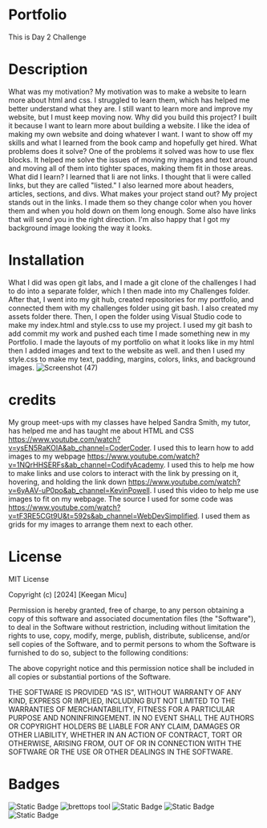 # Portfolio
This is Day 2 Challenge
# Description
What was my motivation?
My motivation was to make a website to learn more about html and css. I struggled to learn them, which has helped me better understand what they are. I still want to learn more and improve my website, but I must keep moving now.
Why did you build this project?
I built it because I want to learn more about building a website. I like the idea of making my own website and doing whatever I want. I want to show off my skills and what I learned from the book camp and hopefully get hired.
What problems does it solve?
One of the problems it solved was how to use flex blocks. It helped me solve the issues of moving my images and text around and moving all of them into tighter spaces, making them fit in those areas.
What did I learn?
I learned that li are not links. I thought that li were called links, but they are called "listed." I also learned more about headers, articles, sections, and divs.
What makes your project stand out?
My project stands out in the links. I made them so they change color when you hover them and when you hold down on them long enough. Some also have links that will send you in the right direction. I'm also happy that I got my background image looking the way it looks.

# Installation
What I did was open git labs, and I made a git clone of the challenges I had to do into a separate folder, which I then made into my Challenges folder. 
After that, I went into my git hub, created repositories for my portfolio, and connected them with my challenges folder using git bash. I also created my assets folder there.
Then, I open the folder using Visual Studio code to make my index.html and style.css to use my project.
I used my git bash to add commit my work and pushed each time I made something new in my Portfolio.
I made the layouts of my portfolio on what it looks like in my html then I added images and text to the website as well. and then I used my style.css to make my text, padding, margins, colors, links, and background images.
![Screenshot (47)](https://github.com/LemonTag/Portfolio/assets/50891761/838258f1-32e1-46a7-b6c6-7827bba7b91e)

# credits
My group meet-ups with my classes have helped 
Sandra Smith, my tutor, has helped me and has taught me about HTML and CSS
https://www.youtube.com/watch?v=ysEN5RaKOlA&ab_channel=CoderCoder. I used this to learn how to add images to my webpage
https://www.youtube.com/watch?v=1NQrHHSERFs&ab_channel=CodifyAcademy. I used this to help me how to make links and use colors to interact with the link by pressing on it, hovering, and holding the link down
https://www.youtube.com/watch?v=6yAAV-uP0po&ab_channel=KevinPowell. I used this video to help me use images to fit on my webpage.
The source I used for some code was https://www.youtube.com/watch?v=tF3RE5CGt9U&t=592s&ab_channel=WebDevSimplified. I used them as grids for my images to arrange them next to each other.

# License 
MIT License

Copyright (c) [2024] [Keegan Micu]

Permission is hereby granted, free of charge, to any person obtaining a copy
of this software and associated documentation files (the "Software"), to deal
in the Software without restriction, including without limitation the rights
to use, copy, modify, merge, publish, distribute, sublicense, and/or sell
copies of the Software, and to permit persons to whom the Software is
furnished to do so, subject to the following conditions:

The above copyright notice and this permission notice shall be included in all
copies or substantial portions of the Software.

THE SOFTWARE IS PROVIDED "AS IS", WITHOUT WARRANTY OF ANY KIND, EXPRESS OR
IMPLIED, INCLUDING BUT NOT LIMITED TO THE WARRANTIES OF MERCHANTABILITY,
FITNESS FOR A PARTICULAR PURPOSE AND NONINFRINGEMENT. IN NO EVENT SHALL THE
AUTHORS OR COPYRIGHT HOLDERS BE LIABLE FOR ANY CLAIM, DAMAGES OR OTHER
LIABILITY, WHETHER IN AN ACTION OF CONTRACT, TORT OR OTHERWISE, ARISING FROM,
OUT OF OR IN CONNECTION WITH THE SOFTWARE OR THE USE OR OTHER DEALINGS IN THE
SOFTWARE.

# Badges
![Static Badge](https://img.shields.io/badge/vscoding-lightblue) ![brettops tool](https://img.shields.io/badge/brettops-tool-209cdf?labelColor=162d50) ![Static Badge](https://img.shields.io/badge/javascript-yellow) ![Static Badge](https://img.shields.io/badge/style.css-lightblue) ![Static Badge](https://img.shields.io/badge/index.html-orange)





